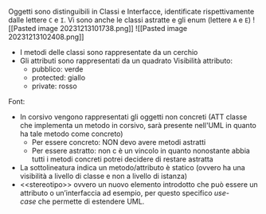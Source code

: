 Oggetti sono distinguibili in Classi e Interfacce, identificate rispettivamente dalle lettere `C` e `I`. Vi sono anche le classi astratte e gli enum (lettere `A` e `E`)
![[Pasted image 20231213101738.png]]
![[Pasted image 20231213102408.png]]
- I metodi delle classi sono rappresentate da un cerchio
- Gli attributi sono rappresentati da un quadrato
Visibilità attributo: 
	- pubblico: verde
	- protected: giallo
	- private: rosso

Font:
- In corsivo vengono rappresentati gli oggetti non concreti (ATT classe che implementa un metodo in corsivo, sarà presente nell'UML in quanto ha tale metodo come concreto)
	- Per essere concreto: NON devo avere metodi astratti
	- Per essere astratto: non c è un vincolo in quanto nonostante abbia tutti i metodi concreti potrei decidere di restare astratta
- La sottolineatura indica un metodo/attributo è statico (ovvero ha una visibilità a livello di classe e non a livello di istanza)
- \<\<stereotipo>> ovvero un nuovo elemento introdotto che può essere un attributo o un’interfaccia ad esempio, per questo specifico _use-case_ che permette di estendere UML.